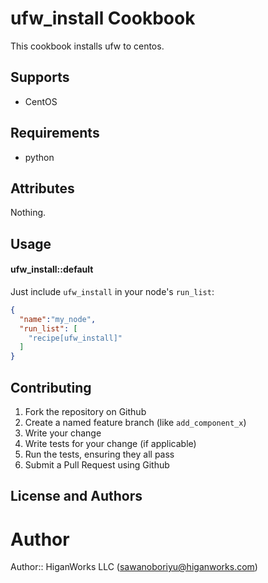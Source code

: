 ufw_install Cookbook
====================

This cookbook installs ufw to centos.

Supports
------------

- CentOS

Requirements
------------

- python


Attributes
----------

Nothing.

Usage
-----

#### ufw_install::default

Just include `ufw_install` in your node's `run_list`:

```json
{
  "name":"my_node",
  "run_list": [
    "recipe[ufw_install]"
  ]
}
```

Contributing
------------

1. Fork the repository on Github
2. Create a named feature branch (like `add_component_x`)
3. Write your change
4. Write tests for your change (if applicable)
5. Run the tests, ensuring they all pass
6. Submit a Pull Request using Github

License and Authors
-------------------

# Author

Author:: HiganWorks LLC (<sawanoboriyu@higanworks.com>)

